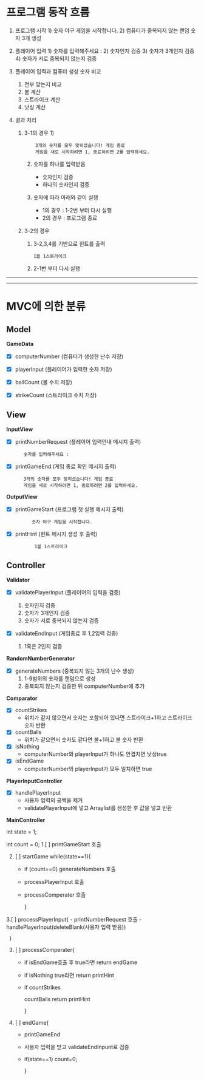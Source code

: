 프로그램 동작 흐름
===

1. 프로그램 시작
   1) 
            숫자 야구 게임을 시작합니다.
   2) 컴퓨터가 중복되지 않는 랜덤 숫자 3개 생성


2. 플레이어 입력
   1)
            숫자를 입력해주세요 : 
   2) 숫자인지 검증
   3) 숫자가 3개인지 검증
   4) 숫자가 서로 중복되지 않는지 검증
   

3. 플레이어 입력과 컴퓨터 생성 숫자 비교
   1) 전부 맞는지 비교
   2) 볼 계산
   3) 스트라이크 계산
   4) 낫싱 계산


4. 결과 처리
   1) 3-1의 경우
      1)
   
              3개의 숫자를 모두 맞히셨습니다! 게임 종료
              게임을 새로 시작하려면 1, 종료하려면 2를 입력하세요.
      2) 숫자를 하나를 입력받음
         - 숫자인지 검증
         - 하나의 숫자인지 검증
      3) 숫자에 따라 아래와 같이 실행
         
         - 1의 경우 : 1-2번 부터 다시 실행
         - 2의 경우 : 프로그램 종료

   2) 3-2의 경우
      1) 3-2,3,4를 기반으로 힌트를 출력 

             1볼 1스트라이크
      2) 2-1번 부터 다시 실행

---

---
MVC에 의한 분류
==
## Model
__GameData__
- [x] computerNumber (컴퓨터가 생성한 난수 저장)
- [x] playerInput (플레이어가 입력한 숫자 저장)
- [x] ballCount (볼 수치 저장)
- [x] strikeCount (스트라이크 수치 저장)


## View
__InputView__
- [x] printNumberRequest (플레이어 입력안내 메시지 출력)

         숫자를 입력해주세요 : 
- [x] printGameEnd (게임 종료 확인 메시지 출력)

         3개의 숫자를 모두 맞히셨습니다! 게임 종료
         게임을 새로 시작하려면 1, 종료하려면 2를 입력하세요.

__OutputView__
- [x] printGameStart (프로그램 첫 실행 메시지 출력)

            숫자 야구 게임을 시작합니다.
- [x] printHint (힌트 메시지 생성 후 출력)

             1볼 1스트라이크

## Controller
__Validator__


- [x] validatePlayerInput (플레이어의 입력을 검증)
   1) 숫자인지 검증
   3) 숫자가 3개인지 검증
   4) 숫자가 서로 중복되지 않는지 검증


- [x] validateEndInput (게임종료 후 1,2입력 검증)
  1) 1혹은 2인지 검증

__RandomNumberGenerator__
- [x] generateNumbers (중복되지 않는 3개의 난수 생성)
  1) 1-9범위의 숫자를 랜덤으로 생성
  2) 중복되지 않는지 검증한 뒤 computerNumber에 추가

__Comparator__
- [x] countStrikes
    * 위치가 같지 않으면서 숫자는 포함되어 있다면 스트라이크+1하고 스트라이크 숫자 반환
- [x] countBalls
    * 위치가 같으면서 숫자도 같다면 볼+1하고 볼 숫자 반환
- [x] isNothing
    * computerNumber와 playerInput가 하나도 안겹치면 낫싱true
- [x] isEndGame
    * computerNumber와 playerInput가 모두 일치하면 true

__PlayerInputController__
- [x] handlePlayerInput
  * 사용자 입력의 공백을 제거
  * validatePlayerInput에 넣고 Arraylist를 생성한 후 값을 넣고 반환

  
__MainController__

int state = 1;

int count = 0;
1.[ ]  printGameStart 호출


2. [ ] startGame while(state==1){
    - if (count==0) generateNumbers 호출
    - processPlayerInput 호출
    - processComperater 호출
   
      }
   

3.[ ]  processPlayerInput{
    - printNumberRequest 호출
    - handlePlayerInput(deleteBlank(사용자 입력 받음))
   
     }
   

3. [ ] processComperater{
   - if isEndGame호출 후 true라면 return endGame
   - if isNothing true라면 return printHint
   - if countStrikes
   
     countBalls return printHint
   
     }


4. [ ] endGame{
   - printGameEnd
   - 사용자 입력을 받고 validateEndInpunt로 검증
   - if(state==1) count=0;
   
     }






